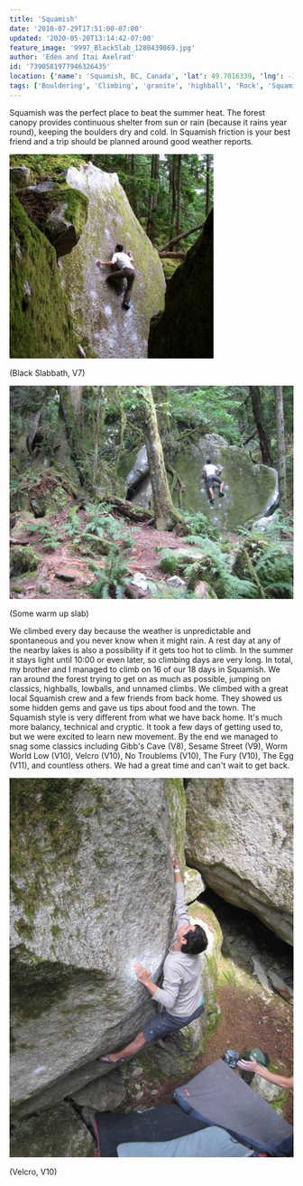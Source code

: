 ```yaml
---
title: 'Squamish'
date: '2010-07-29T17:51:00-07:00'
updated: '2020-05-20T13:14:42-07:00'
feature_image: '9997_BlackSlab_1280439869.jpg'
author: 'Eden and Itai Axelrad'
id: '7390581977946326435'
location: {'name': 'Squamish, BC, Canada', 'lat': 49.7016339, 'lng': -123.1558121, 'span': '0.656525,1.290894'}
tags: ['Bouldering', 'Climbing', 'granite', 'highball', 'Rock', 'Squamish']
---
```


Squamish was the perfect place to beat the summer heat. The forest canopy provides continuous shelter from sun or rain (because it rains year round), keeping the boulders dry and cold. In Squamish friction is your best friend and a trip should be planned around good weather reports.

![image alt](/images/9997_BlackSlab_1280439869.jpg)

(Black Slabbath, V7)

![image alt](/images/9997_blog4_1280439871.jpg)

(Some warm up slab)

We climbed every day because the weather is unpredictable and spontaneous and you never know when it might rain. A rest day at any of the nearby lakes is also a possibility if it gets too hot to climb. In the summer it stays light until 10:00 or even later, so climbing days are very long. In total, my brother and I managed to climb on 16 of our 18 days in Squamish. We ran around the forest trying to get on as much as possible, jumping on classics, highballs, lowballs, and unnamed climbs. We climbed with a great local Squamish crew and a few friends from back home. They showed us some hidden gems and gave us tips about food and the town. The Squamish style is very different from what we have back home. It's much more balancy, technical and cryptic. It took a few days of getting used to, but we were excited to learn new movement. By the end we managed to snag some classics including Gibb's Cave (V8), Sesame Street (V9), Worm World Low (V10), Velcro (V10), No Troublems (V10), The Fury (V10), The Egg (V11), and countless others. We had a great time and can't wait to get back.

![image alt](/images/9997_blog2_1280439870.jpg)

(Velcro, V10)

